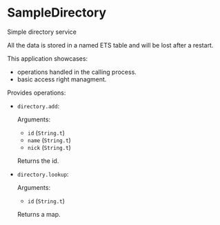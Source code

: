 # SampleDirectory

Simple directory service

All the data is stored in a named ETS table and will be lost after a restart.

This application showcases:
  - operations handled in the calling process.
  - basic access right managment.

Provides operations:

  - `directory.add`:

    Arguments:
      - `id` (`String.t`)
      - `name` (`String.t`)
      - `nick` (`String.t`)

    Returns the id.

  - `directory.lookup`:

    Arguments:
      - `id` (`String.t`)

    Returns a map.
